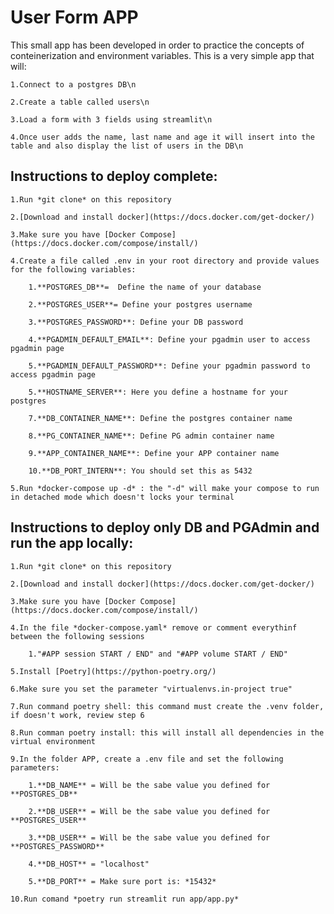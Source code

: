 # User Form APP

This small app has been developed in order to practice the concepts of conteinerization and environment variables.
This is a very simple app that will:

    1.Connect to a postgres DB\n

    2.Create a table called users\n

    3.Load a form with 3 fields using streamlit\n

    4.Once user adds the name, last name and age it will insert into the table and also display the list of users in the DB\n

## Instructions to deploy complete:

    1.Run *git clone* on this repository

    2.[Download and install docker](https://docs.docker.com/get-docker/)

    3.Make sure you have [Docker Compose](https://docs.docker.com/compose/install/)

    4.Create a file called .env in your root directory and provide values for the following variables:

        1.**POSTGRES_DB**=  Define the name of your database

        2.**POSTGRES_USER**= Define your postgres username

        3.**POSTGRES_PASSWORD**: Define your DB password

        4.**PGADMIN_DEFAULT_EMAIL**: Define your pgadmin user to access pgadmin page

        5.**PGADMIN_DEFAULT_PASSWORD**: Define your pgadmin password to access pgadmin page

        5.**HOSTNAME_SERVER**: Here you define a hostname for your postgres

        7.**DB_CONTAINER_NAME**: Define the postgres container name

        8.**PG_CONTAINER_NAME**: Define PG admin container name

        9.**APP_CONTAINER_NAME**: Define your APP container name

        10.**DB_PORT_INTERN**: You should set this as 5432

    5.Run *docker-compose up -d* : the "-d" will make your compose to run in detached mode which doesn't locks your terminal

## Instructions to deploy only DB and PGAdmin and run the app locally:

    1.Run *git clone* on this repository

    2.[Download and install docker](https://docs.docker.com/get-docker/)

    3.Make sure you have [Docker Compose](https://docs.docker.com/compose/install/)

    4.In the file *docker-compose.yaml* remove or comment everythinf between the following sessions

        1."#APP session START / END" and "#APP volume START / END"

    5.Install [Poetry](https://python-poetry.org/)

    6.Make sure you set the parameter "virtualenvs.in-project true"

    7.Run command poetry shell: this command must create the .venv folder, if doesn't work, review step 6

    8.Run comman poetry install: this will install all dependencies in the virtual environment

    9.In the folder APP, create a .env file and set the following parameters:

        1.**DB_NAME** = Will be the sabe value you defined for **POSTGRES_DB**

        2.**DB_USER** = Will be the sabe value you defined for **POSTGRES_USER**

        3.**DB_USER** = Will be the sabe value you defined for **POSTGRES_PASSWORD**

        4.**DB_HOST** = "localhost"

        5.**DB_PORT** = Make sure port is: *15432*

    10.Run comand *poetry run streamlit run app/app.py*

    

    
